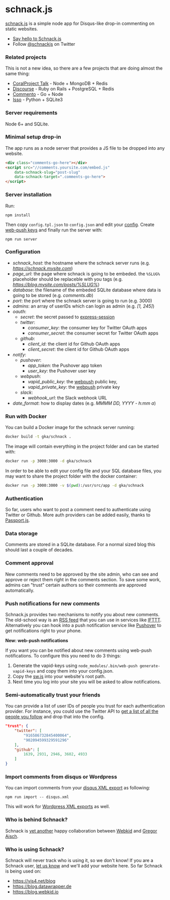 # schnack.js

[schnack.js](https://dict.leo.org/englisch-deutsch/schnack) is a simple node app for Disqus-like drop-in commenting on static websites.

* [Say hello to Schnack.js](https://www.vis4.net/blog/2017/10/hello-schnack/)
* Follow [@schnackjs](https://twitter.com/schnackjs) on Twitter

### Related projects

This is not a new idea, so there are a few projects that are doing almost the same thing:

* [CoralProject Talk](https://github.com/coralproject/talk) - Node + MongoDB + Redis
* [Discourse](https://github.com/discourse/discourse) - Ruby on Rails + PostgreSQL + Redis
* [Commento](https://github.com/adtac/commento) - Go + Node
* [Isso](https://github.com/posativ/isso/) - Python + SQLite3

### Server requirements

Node 6+ and SQLite.

### Minimal setup drop-in

The app runs as a node server that provides a JS file to be dropped into any website.

```html
<div class="comments-go-here"></div>
<script src="//comments.yoursite.com/embed.js"
    data-schnack-slug="post-slug"
    data-schnack-target=".comments-go-here">
</script>
```
### Server installation

Run:

```
npm install
```

Then copy `config.tpl.json` to `config.json` and edit your [config](#configuration).
Create [web-push keys](https://github.com/gka/schnack#push-notifications-for-new-comments) and finally run the server with:

```
npm run server
```

### Configuration

- *schnack_host*: the hostname where the schnack server runs (e.g. *https://schnack.mysite.com*)
- *page_url*: the page where schnack is going to be embeded.
	the `%SLUG%` placeholder should be replaceble with you tags (e.g. *https://blog.mysite.com/posts/%SLUG%*)
- *database*: the filename of the embeded SQLite database where data is going to be stored (e.g. *comments.db*)
- *port*: the port where the schnack server is going to run (e.g. 3000)
- *admins*: an array of userIDs which can login as admin (e.g. *[1, 245]*)
- *oauth*:
	- *secret*: the secret passed to [express-session](https://github.com/expressjs/session#secret)
	- *twitter*: 
		- *consumer_key*: the consumer key for Twitter OAuth apps
		- *consumer_secret*: the consumer secret for Twitter OAuth apps
	- *github*:
		- *client_id*: the client id for Github OAuth apps
		- *client_secret*: the client id for Github OAuth apps
- *notify*:
	- *pushover*:
		- *app_token*: the Pushover app token
		- *user_key*: the Pushover user key
	- *webpush*:
		- *vapid_public_key*: the [webpush](https://github.com/gka/schnack#push-notifications-for-new-comments) public key,
		- *vapid_private_key*: the [webpush](https://github.com/gka/schnack#push-notifications-for-new-comments) private key
	- *slack*: 
		- *webhook_url*: the Slack webhook URL
- *date_format*: how to display dates (e.g. *MMMM DD, YYYY - h:mm a*)

### Run with Docker

You can build a Docker image for the schnack server running:

```sh
docker build -t gka/schnack .
```

The image will contain everything in the project folder and can be started with:

```sh
docker run -p 3000:3000 -d gka/schnack
```

In order to be able to edit your config file and your SQL database files, you may want to share the project folder with the docker container:

```sh
docker run -p 3000:3000 -v $(pwd):/usr/src/app -d gka/schnack
```


### Authentication

So far, users who want to post a comment need to authenticate using Twitter or Github. More auth providers can be added easily, thanks to [Passport.js](http://passportjs.org).

### Data storage

Comments are stored in a SQLite database. For a normal sized blog this should last a couple of decades.

### Comment approval

New comments need to be approved by the site admin, who can see and approve or reject them right in the comments section. To save some work, admins can "trust" certain authors so their comments are approved automatically.

### Push notifications for new comments

Schnack.js provides two mechanisms to notify you about new comments. The old-school way is an [RSS feed](https://github.com/gka/schnack/blob/master/src/server.js#L123-L141) that you can use in services like [IFTTT](https://ifttt.com). Alternatively you can hook into a push notification service like [Pushover](https://pushover.net) to get notifications right to your phone.

**New: web-push notifications**

If you want you can be notified about new comments using web-push notifications. To configure this you need to do 3 things:

1. Generate the vapid-keys using `node_modules/.bin/web-push generate-vapid-keys` and copy them into your config.json.
2. Copy the [sw.js](https://github.com/gka/schnack/blob/master/sw.js) into your website's root path.
3. Next time you log into your site you will be asked to allow notifications.

### Semi-automatically trust your friends

You can provide a list of user IDs of people you trust for each authentication provider. For instance, you could use the Twitter API to [get a list of all the people you follow](https://apigee.com/console/twitter?req=%7B%22resource%22%3A%22friends_ids%22%2C%22params%22%3A%7B%22query%22%3A%7B%22stringify_ids%22%3A%22true%22%2C%22cursor%22%3A%22-1%22%7D%2C%22template%22%3A%7B%7D%2C%22headers%22%3A%7B%7D%2C%22body%22%3A%7B%22attachmentFormat%22%3A%22mime%22%2C%22attachmentContentDisposition%22%3A%22form-data%22%7D%7D%2C%22verb%22%3A%22get%22%7D) and drop that into the config.

```json
"trust": {
	"twitter": [
		"916586732845400064",
		"902094599329591296"
	],
	"github": [
		1639, 2931, 2946, 3602, 4933
	]
}
```

### Import comments from disqus or Wordpress

You can import comments from your [disqus XML export](https://help.disqus.com/customer/portal/articles/472149-comments-export) as following:

```
npm run import -- disqus.xml
```

This will work for [Wordpress XML exports](https://en.blog.wordpress.com/2006/06/12/xml-import-export/) as well.

### Who is behind Schnack?

Schnack is [yet another](https://github.com/gka/canvid/) happy collaboration between [Webkid](https://webkid.io/) and [Gregor Aisch](https://www.vis4.net).

### Who is using Schnack?

Schnack will never track who is using it, so we don't know! If you are a Schnack user, [let us know](https://twitter.com/schnackjs) and we'll add your website here. So far Schnack is being used on:

* https://vis4.net/blog
* https://blog.datawrapper.de
* https://blog.webkid.io
